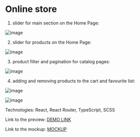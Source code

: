 # Online store

1) slider for main section on the Home Page: 

![image](https://github.com/Alenalenk/online-store/assets/113938017/9d59438b-417b-4f92-b9fa-c649ee415aa1)

2) slider for products on the Home Page: 

![image](https://github.com/Alenalenk/online-store/assets/113938017/388533a4-f836-4690-8c53-4ad22d0b4829)

3) product filter and pagination for catalog pages: 

![image](https://github.com/Alenalenk/online-store/assets/113938017/1107ec6e-198d-4c17-9d40-81ab831967f7)

4) adding and removing products to the cart and favourite list: 

![image](https://github.com/Alenalenk/online-store/assets/113938017/0473459d-8d90-41d2-ab48-aa86bbbed761)

![image](https://github.com/Alenalenk/online-store/assets/113938017/380de4f7-a364-4ccb-9268-bea168c5d503)



Technologies: React, React Router, TypeScript, SCSS

Link to the preview: [DEMO LINK](https://alenalenk.github.io/online-store/)

Link to the mockup: [MOCKUP](https://www.figma.com/design/BUusqCIMAWALqfBahnyIiH/Phone-catalog-(V2)-Original-Dark?node-id=0-1&t=dcAhM99E7hFo35GR-0)
